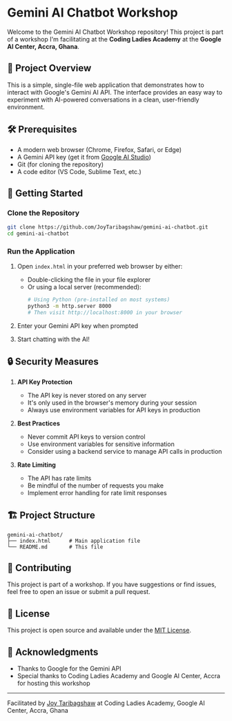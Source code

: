 # Gemini AI Chatbot Workshop

Welcome to the Gemini AI Chatbot Workshop repository! This project is part of a workshop I'm facilitating at the **Coding Ladies Academy** at the **Google AI Center, Accra, Ghana**. 

## 🚀 Project Overview
This is a simple, single-file web application that demonstrates how to interact with Google's Gemini AI API. The interface provides an easy way to experiment with AI-powered conversations in a clean, user-friendly environment.

## 🛠️ Prerequisites

- A modern web browser (Chrome, Firefox, Safari, or Edge)
- A Gemini API key (get it from [Google AI Studio](https://makersuite.google.com/app/apikey))
- Git (for cloning the repository)
- A code editor (VS Code, Sublime Text, etc.)

## 🚀 Getting Started

### Clone the Repository
```bash
git clone https://github.com/JoyTaribagshaw/gemini-ai-chatbot.git
cd gemini-ai-chatbot
```

### Run the Application
1. Open `index.html` in your preferred web browser by either:
   - Double-clicking the file in your file explorer
   - Or using a local server (recommended):
     ```bash
     # Using Python (pre-installed on most systems)
     python3 -m http.server 8000
     # Then visit http://localhost:8000 in your browser
     ```

2. Enter your Gemini API key when prompted
3. Start chatting with the AI!

## 🔒 Security Measures

1. **API Key Protection**
   - The API key is never stored on any server
   - It's only used in the browser's memory during your session
   - Always use environment variables for API keys in production

2. **Best Practices**
   - Never commit API keys to version control
   - Use environment variables for sensitive information
   - Consider using a backend service to manage API calls in production

3. **Rate Limiting**
   - The API has rate limits
   - Be mindful of the number of requests you make
   - Implement error handling for rate limit responses

## 🏗️ Project Structure

```
gemini-ai-chatbot/
├── index.html      # Main application file
└── README.md       # This file
```

## 🤝 Contributing

This project is part of a workshop. If you have suggestions or find issues, feel free to open an issue or submit a pull request.

## 📝 License

This project is open source and available under the [MIT License](LICENSE).

## 🙏 Acknowledgments

- Thanks to Google for the Gemini API
- Special thanks to Coding Ladies Academy and Google AI Center, Accra for hosting this workshop

---

Facilitated by [Joy Taribagshaw](https://github.com/JoyTaribagshaw) at Coding Ladies Academy, Google AI Center, Accra, Ghana
